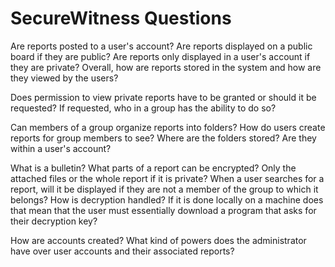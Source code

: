 # SecureWitness Questions

Are reports posted to a user's account?
Are reports displayed on a public board if they are public?
Are reports only displayed in a user's account if they are private?
Overall, how are reports stored in the system and how are they viewed by the users?

Does permission to view private reports have to be granted or should it be requested?
If requested, who in a group has the ability to do so?

Can members of a group organize reports into folders?
How do users create reports for group members to see?
Where are the folders stored? Are they within a user's account?

What is a bulletin?
What parts of a report can be encrypted? Only the attached files or the whole report if it is private?
When a user searches for a report, will it be displayed if they are not a member of the group to which it belongs?
How is decryption handled? If it is done locally on a machine does that mean that the user must essentially download a program that asks for their decryption key?

How are accounts created?
What kind of powers does the administrator have over user accounts and their associated reports?
